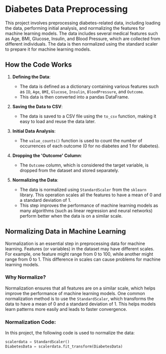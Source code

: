# Diabetes Data Preprocessing

This project involves preprocessing diabetes-related data, including loading the data, performing initial analysis, and normalizing the features for machine learning models. The data includes several medical features such as Age, BMI, Glucose, Insulin, and Blood Pressure, which are collected from different individuals. The data is then normalized using the standard scaler to prepare it for machine learning models.

## How the Code Works

1. **Defining the Data**:
    - The data is defined as a dictionary containing various features such as `ID`, `Age`, `BMI`, `Glucose`, `Insulin`, `BloodPressure`, and `Outcome`.
    - This data is then converted into a pandas DataFrame.

2. **Saving the Data to CSV**:
    - The data is saved to a CSV file using the `to_csv` function, making it easy to load and reuse the data later.

3. **Initial Data Analysis**:
    - The `value_counts()` function is used to count the number of occurrences of each outcome (0 for no diabetes and 1 for diabetes).

4. **Dropping the 'Outcome' Column**:
    - The `Outcome` column, which is considered the target variable, is dropped from the dataset and stored separately.

5. **Normalizing the Data**:
    - The data is normalized using `StandardScaler` from the `sklearn` library. This operation scales all the features to have a mean of 0 and a standard deviation of 1.
    - This step improves the performance of machine learning models as many algorithms (such as linear regression and neural networks) perform better when the data is on a similar scale.

## Normalizing Data in Machine Learning

Normalization is an essential step in preprocessing data for machine learning. Features (or variables) in the dataset may have different scales. For example, one feature might range from 0 to 100, while another might range from 0 to 1. This difference in scales can cause problems for machine learning models.

### Why Normalize?
Normalization ensures that all features are on a similar scale, which helps improve the performance of machine learning models. One common normalization method is to use the `StandardScaler`, which transforms the data to have a mean of 0 and a standard deviation of 1. This helps models learn patterns more easily and leads to faster convergence.

### Normalization Code:
In this project, the following code is used to normalize the data:

```python
scalerdata = StandardScaler()
DiabetesData = scalerdata.fit_transform(DiabetesData)
